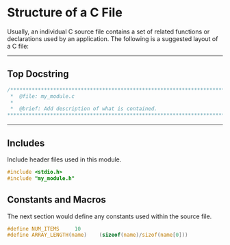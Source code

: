 # Structure of a C File

Usually, an individual C source file contains a set of related functions or declarations used by an application.   The following is a suggested layout of a C file:

---
## Top Docstring
```c
/*******************************************************************************
 *  @file: my_module.c
 *  
 *  @brief: Add description of what is contained.
*******************************************************************************/
```

---
## Includes

Include header files used in this module.
```c
#include <stdio.h>
#include "my_module.h"
```

## Constants and Macros

The next section would define any constants used within the source file.

```c
#define NUM_ITEMS     10
#define ARRAY_LENGTH(name)    (sizeof(name)/sizof(name[0]))
```

